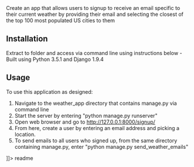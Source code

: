 <snippet>
  <content><![CDATA[
#Klaviyo Code Challenge: Weather Powered Email

Create an app that allows users to signup to receive an email specific to their current weather by providing their email and selecting the closest of the top 100 most populated US cities to them

## Installation

Extract to folder and access via command line using instructions below
-Built using Python 3.5.1 and Django 1.9.4

## Usage

To use this application as designed:
1. Navigate to the weather_app directory that contains manage.py via command line
2. Start the server by entering "python manage.py runserver"
3. Open web browser and go to http://127.0.0.1:8000/signup/
4. From here, create a user by entering an email address and picking a location.
5. To send emails to all users who signed up, from the same directory containing manage.py, enter "python manage.py send_weather_emails"

]]></content>
  <tabTrigger>readme</tabTrigger>
</snippet>